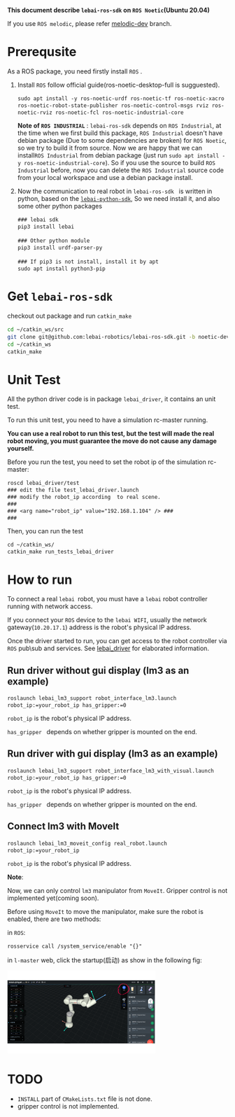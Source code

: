 **This document describe `lebai-ros-sdk` on `ROS Noetic`(Ubuntu 20.04)**

If you use `ROS melodic`, please refer [melodic-dev](https://github.com/lebai-robotics/lebai-ros-sdk/tree/melodic-dev) branch.

# Prerequsite

As a ROS package, you need firstly install `ROS` .

1. Install `ROS` follow official guide(ros-noetic-desktop-full is sugguested).
   ```
   sudo apt install -y ros-noetic-urdf ros-noetic-tf ros-noetic-xacro ros-noetic-robot-state-publisher ros-noetic-control-msgs rviz ros-noetic-rviz ros-noetic-fcl ros-noetic-industrial-core
   ```

   **Note of `ROS INDUSTRIAL`** : `lebai-ros-sdk` depends on `ROS Industrial`, at the time when we first build this package, `ROS Industrial` doesn't have debian package (Due to some dependencies are broken) for `ROS Noetic`, so we try to build it from source. Now we are happy that we can install`ROS Industrial` from debian package (just run `sudo apt install -y ros-noetic-industrial-core`). So if you use the source to build `ROS Industrial` before, now you can delete the `ROS Industrial` source code from your local workspace and use a debian package install.
   
2. Now the communication to real robot in `lebai-ros-sdk `  is written in python, based on the [`lebai-python-sdk`](https://github.com/lebai-robotics/lebai-python-sdk), So we need install it, and also some other python packages

   ```
   ### lebai sdk
   pip3 install lebai
   
   ### Other python module
   pip3 install urdf-parser-py
   
   ### If pip3 is not install, install it by apt
   sudo apt install python3-pip
   ```

   


# Get `lebai-ros-sdk`

checkout out package and run `catkin_make`

```bash
cd ~/catkin_ws/src
git clone git@github.com:lebai-robotics/lebai-ros-sdk.git -b noetic-dev
cd ~/catkin_ws
catkin_make
```

# Unit Test

All the python driver code is in package `lebai_driver`, it contains an unit test.

To run this unit test, you need to have a simulation rc-master running.

**You can use a real robot to run this test, but the test will made the real robot moving, you must guarantee the move do not cause any damage yourself.**

Before you run the test, you need to set the robot ip of the simulation rc-master:

```
roscd lebai_driver/test
### edit the file test_lebai_driver.launch
### modify the robot_ip according  to real scene.
###
### <arg name="robot_ip" value="192.168.1.104" /> ###
###
```

Then, you can run the test

```
cd ~/catkin_ws/
catkin_make run_tests_lebai_driver
```

# How to run

To connect a real `lebai `robot, you must have a `lebai` robot controller running with network access.

If you connect your `ROS` device to the `lebai WIFI`, usually the network gateway(`10.20.17.1`) address is the robot's physical IP address.

Once the driver started to run, you can get access to the robot controller via `ROS` pub\sub and services. See [lebai_driver](lebai_driver/README.md) for elaborated information.

## Run driver without gui display (lm3 as an example)

```
roslaunch lebai_lm3_support robot_interface_lm3.launch robot_ip:=your_robot_ip has_gripper:=0
```

`robot_ip` is the robot's physical IP address.

`has_gripper ` depends on whether gripper is mounted on the end.

## Run driver with gui display (lm3 as an example)

```
roslaunch lebai_lm3_support robot_interface_lm3_with_visual.launch robot_ip:=your_robot_ip has_gripper:=0
```

`robot_ip` is the robot's physical IP address.

`has_gripper ` depends on whether gripper is mounted on the end.



## Connect lm3 with MoveIt

```
roslaunch lebai_lm3_moveit_config real_robot.launch robot_ip:=your_robot_ip
```

`robot_ip` is the robot's physical IP address.

**Note**: 

Now, we can only control `lm3` manipulator from `MoveIt`. Gripper control is not implemented yet(coming soon).

Before using `MoveIt` to move the manipulator, make sure the robot is enabled, there are two methods:

in `ROS`:

```
rosservice call /system_service/enable "{}"
```

in `l-master` web, click the startup(启动) as show in  the following fig:

<img src="lebai_doc/enable_robot_on_website.png" alt="enable_robot_on_website" style="zoom: 33%;" />

# TODO

- `INSTALL` part of `CMakeLists.txt` file is not done.
- gripper control is not implemented.




